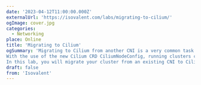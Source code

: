 ```yaml
---
date: '2023-04-12T11:00:00.000Z'
externalUrl: 'https://isovalent.com/labs/migrating-to-cilium/'
ogImage: cover.jpg
categories:
  - Networking
place: Online
title: 'Migrating to Cilium'
ogSummary: 'Migrating to Cilium from another CNI is a very common task. But how do we minimize the impact during the migration? How do we ensure pods on the legacy CNI can still communicate to Cilium-managed during pods during the migration? How do we execute the migration safely, while avoiding a overly complex approach or using a separate tool such as Multus?
With the use of the new Cilium CRD CiliumNodeConfig, running clusters can be migrated on a node-by-node basis, without disrupting existing traffic or requiring a complete cluster outage or rebuild.
In this lab, you will migrate your cluster from an existing CNI to Cilium. While we use Flannel in this simple lab, you can leverage the same approach for other CNIs.'
draft: false
from: 'Isovalent'
---
```

